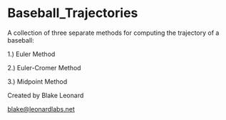 # Baseball_Trajectories

A collection of three separate methods for computing the trajectory of a baseball: 

1.) Euler Method

2.) Euler-Cromer Method

3.) Midpoint Method


Created by Blake Leonard

blake@leonardlabs.net